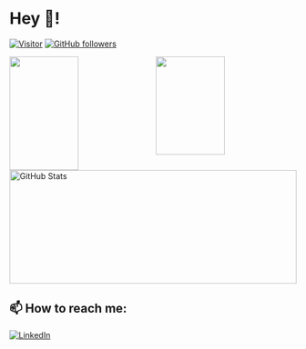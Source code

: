 <h1>Hey 👋!</h1>

[![Visitor](https://visitor-badge.laobi.icu/badge?page_id=avvari-da.avvari-da)](https://github.com/avvari-da) [![GitHub followers](https://img.shields.io/github/followers/avvari-da.svg?style=social&label=Follow)](https://github.com/avvari-da?tab=followers)

<div>
  <img style="float: left; width: 49%" align="middle" height="200px" src="https://github-readme-stats.vercel.app/api?username=avvari-da&count_private=true&show_icons=true&theme=vue&include_all_commits=true" />
  <img style="float: right; width: 49%" align="middle" height="173px" src="https://github-readme-stats.vercel.app/api/top-langs/?username=avvari-da&layout=compact">
  <div style="clear: both"></div>
</div>
<div>
  <img style="width: 100%" height="200px" src="https://github-readme-streak-stats.herokuapp.com/?user=avvari-da" alt="GitHub Stats" />
</div>

<h2>📫 How to reach me:</h2>

<a href="https://www.linkedin.com/in/dheerajavvari/">![LinkedIn](https://img.shields.io/badge/LinkedIn-0077B5?style=for-the-badge&logo=linkedin&logoColor=white)</a>
